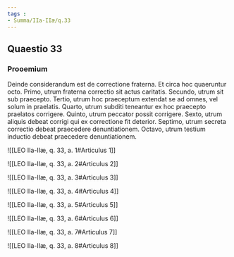 ```yaml
---
tags : 
- Summa/IIa-IIæ/q.33
---
```


## Quaestio 33

### Prooemium

Deinde considerandum est de correctione fraterna. Et circa hoc quaeruntur octo. Primo, utrum fraterna correctio sit actus caritatis. Secundo, utrum sit sub praecepto. Tertio, utrum hoc praeceptum extendat se ad omnes, vel solum in praelatis. Quarto, utrum subditi teneantur ex hoc praecepto praelatos corrigere. Quinto, utrum peccator possit corrigere. Sexto, utrum aliquis debeat corrigi qui ex correctione fit deterior. Septimo, utrum secreta correctio debeat praecedere denuntiationem. Octavo, utrum testium inductio debeat praecedere denuntiationem.

![[LEO IIa-IIæ, q. 33, a. 1#Articulus 1]]

![[LEO IIa-IIæ, q. 33, a. 2#Articulus 2]]

![[LEO IIa-IIæ, q. 33, a. 3#Articulus 3]]

![[LEO IIa-IIæ, q. 33, a. 4#Articulus 4]]

![[LEO IIa-IIæ, q. 33, a. 5#Articulus 5]]

![[LEO IIa-IIæ, q. 33, a. 6#Articulus 6]]

![[LEO IIa-IIæ, q. 33, a. 7#Articulus 7]]

![[LEO IIa-IIæ, q. 33, a. 8#Articulus 8]]

